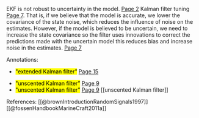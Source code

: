 EKF is not robust to uncertainty in the model. [Page 2](zotero://open-pdf/library/items/HJ4PM4A5?page=2&annotation=NBTYWFN6) 
Kalman filter tuning [Page 7](zotero://open-pdf/library/items/HJ4PM4A5?page=7&annotation=Y96Z5HLI). That is, if we believe that the model is accurate, we lower the covariance of the state noise, which reduces the influence of noise on the estimates. However, if the model is believed to be uncertain, we need to increase the state covariance so the filter uses innovations to correct the predictions made with the uncertain model this reduces bias and increase noise in the estimates. [Page 7](zotero://open-pdf/library/items/HJ4PM4A5?page=7&annotation=CRJ8T4KZ) 

Annotations:
* <mark class="hltr-green">"extended Kalman filter”</mark> [Page 15](zotero://open-pdf/library/items/GHSB3SIB?page=15&annotation=LWLQXP4S) 
- <mark class="hltr-yellow">"unscented Kalman filter”</mark> [Page 9](zotero://open-pdf/library/items/AHWM4AXI?page=9&annotation=EYH3LPGY) 
- <mark class="hltr-yellow">"unscented Kalman filter”</mark> [Page 9](zotero://open-pdf/library/items/AHWM4AXI?page=9&annotation=EYH3LPGY) [[unscented Kalman filter]]

References:
[[@brownIntroductionRandomSignals1997]]
[[@fossenHandbookMarineCraft2011a]]
